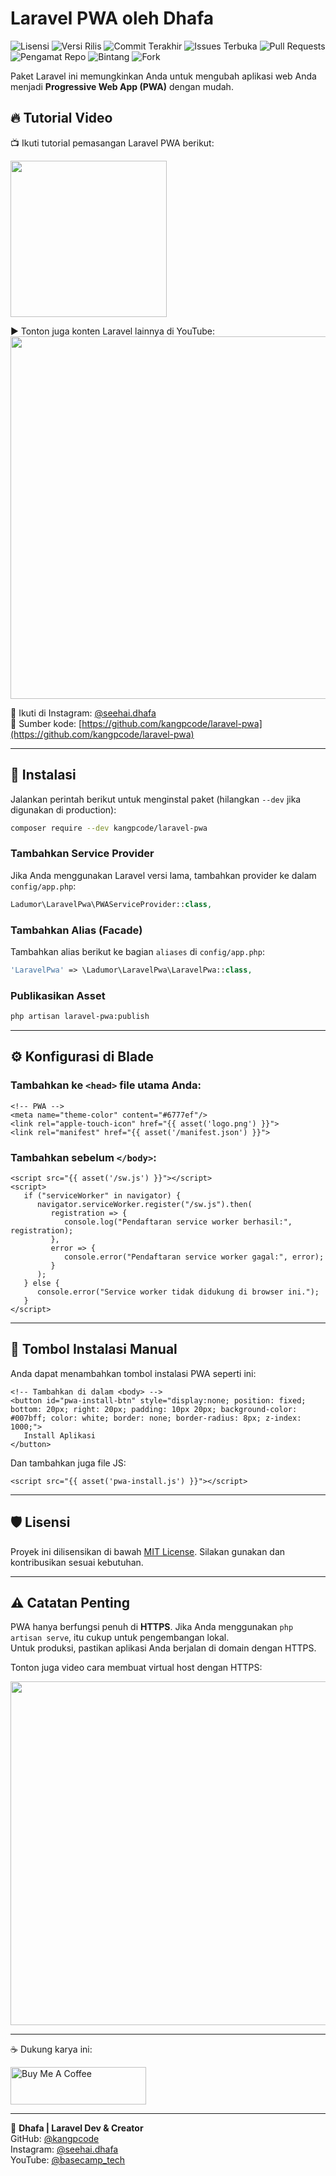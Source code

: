 # Laravel PWA oleh Dhafa

![Lisensi](https://img.shields.io/github/license/kangpcode/laravel-pwa)
![Versi Rilis](https://img.shields.io/github/v/release/kangpcode/laravel-pwa)
![Commit Terakhir](https://img.shields.io/github/last-commit/kangpcode/laravel-pwa)
![Issues Terbuka](https://img.shields.io/github/issues/kangpcode/laravel-pwa)
![Pull Requests](https://img.shields.io/github/issues-pr/kangpcode/laravel-pwa)
![Pengamat Repo](https://img.shields.io/github/watchers/kangpcode/laravel-pwa?style=social)
![Bintang](https://img.shields.io/github/stars/kangpcode/laravel-pwa?style=social)
![Fork](https://img.shields.io/github/forks/kangpcode/laravel-pwa?style=social)

Paket Laravel ini memungkinkan Anda untuk mengubah aplikasi web Anda menjadi **Progressive Web App (PWA)** dengan mudah.

## 🔥 Tutorial Video

📺 Ikuti tutorial pemasangan Laravel PWA berikut:

[<img src="https://img.youtube.com/vi/9H-T81KQPyo/0.jpg" width="250">](https://youtu.be/9H-T81KQPyo)

▶️ Tonton juga konten Laravel lainnya di YouTube:
[<img src="https://img.youtube.com/vi/yMtsgBsqDQs/0.jpg" width="580">](https://www.youtube.com/@basecamp_tech?sub_confirmation=1)

📸 Ikuti di Instagram: [@seehai.dhafa](https://instagram.com/seehai.dhafa)  
📂 Sumber kode: [https://github.com/kangpcode/laravel-pwa](https://github.com/kangpcode/laravel-pwa)

---

## 🚀 Instalasi

Jalankan perintah berikut untuk menginstal paket (hilangkan `--dev` jika digunakan di production):

```bash
composer require --dev kangpcode/laravel-pwa
```

### Tambahkan Service Provider

Jika Anda menggunakan Laravel versi lama, tambahkan provider ke dalam `config/app.php`:

```php
Ladumor\LaravelPwa\PWAServiceProvider::class,
```

### Tambahkan Alias (Facade)

Tambahkan alias berikut ke bagian `aliases` di `config/app.php`:

```php
'LaravelPwa' => \Ladumor\LaravelPwa\LaravelPwa::class,
```

### Publikasikan Asset

```bash
php artisan laravel-pwa:publish
```

---

## ⚙️ Konfigurasi di Blade

### Tambahkan ke `<head>` file utama Anda:

```blade
<!-- PWA -->
<meta name="theme-color" content="#6777ef"/>
<link rel="apple-touch-icon" href="{{ asset('logo.png') }}">
<link rel="manifest" href="{{ asset('/manifest.json') }}">
```

### Tambahkan sebelum `</body>`:

```blade
<script src="{{ asset('/sw.js') }}"></script>
<script>
   if ("serviceWorker" in navigator) {
      navigator.serviceWorker.register("/sw.js").then(
         registration => {
            console.log("Pendaftaran service worker berhasil:", registration);
         },
         error => {
            console.error("Pendaftaran service worker gagal:", error);
         }
      );
   } else {
      console.error("Service worker tidak didukung di browser ini.");
   }
</script>
```

---

## 🧩 Tombol Instalasi Manual

Anda dapat menambahkan tombol instalasi PWA seperti ini:

```blade
<!-- Tambahkan di dalam <body> -->
<button id="pwa-install-btn" style="display:none; position: fixed; bottom: 20px; right: 20px; padding: 10px 20px; background-color: #007bff; color: white; border: none; border-radius: 8px; z-index: 1000;">
   Install Aplikasi
</button>
```

Dan tambahkan juga file JS:

```blade
<script src="{{ asset('pwa-install.js') }}"></script>
```

---

## 🛡️ Lisensi

Proyek ini dilisensikan di bawah [MIT License](LICENSE.md). Silakan gunakan dan kontribusikan sesuai kebutuhan.

---

## ⚠️ Catatan Penting

PWA hanya berfungsi penuh di **HTTPS**. Jika Anda menggunakan `php artisan serve`, itu cukup untuk pengembangan lokal.  
Untuk produksi, pastikan aplikasi Anda berjalan di domain dengan HTTPS.

Tonton juga video cara membuat virtual host dengan HTTPS:

[<img src="https://img.youtube.com/vi/D5IqDcHyXSQ/0.jpg" width="550">](https://youtu.be/D5IqDcHyXSQ)

---

☕ Dukung karya ini:

<a href="https://www.buymeacoffee.com/kangpcode" target="_blank">
  <img src="https://cdn.buymeacoffee.com/buttons/v2/default-red.png" alt="Buy Me A Coffee" style="height: 60px !important;width: 217px !important;">
</a>

---

🔗 **Dhafa | Laravel Dev & Creator**  
GitHub: [@kangpcode](https://github.com/kangpcode)  
Instagram: [@seehai.dhafa](https://instagram.com/seehai.dhafa)  
YouTube: [@basecamp_tech](https://youtube.com/@basecamp_tech)

